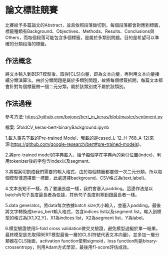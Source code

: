 論文標註競賽
===
比賽給予多篇論文的Abstract，並且依照段落做切割，每個段落都會對應到標籤，標籤種類有Background、Objectives、Methods、Results、Conclusions與Others，而每個段落可能包含多個標籤，是屬於多類別問題。目的是希望可以準確的分類段落的標籤。

作法概念
---
將文本輸入到BERT模型後，取得[CLS]向量，即為文本向量，再利用文本向量接續分類演算法。由於分類問題是屬於多類別問題，故將每個標籤拆開，每篇文本都會針對每個標籤做一個二元分類，屬於該類別或不屬於該類別。

作法過程
---
參考方法: https://github.com/bojone/bert_in_keras/blob/master/sentiment.py

檔案: 5foldCV_keras-bert-binaryBackground.ipynb

1.載入事先下載的Pre-trained Model，我載的是cased_L-12_H-768_A-12(來源:https://github.com/google-research/bert#pre-trained-models)。

2.將pre-trained model的字典載入，給予每個字在字典內的索引位置(index)，利用tokenizer後的字包含index以及segment。

3.將檔案切割成我們需要的輸入格式，由於每個標籤都要做一次二元分類，所以每個模型僅選擇單一標籤，此處選擇background。CSV格式為(text,label)。

4.文本長短不一樣，為了要讓長度一樣，我們會塞入padding。這邊作法是以batch內句子長度最長者為依據，其他句子長度則塞到跟最長者一樣。

5.data generator。將data每次依據batch size大小輸入，並塞入padding。最後將文字轉換成keras_bert輸入格式，包含indices list以及segment list。輸入到模型的格式為[X1,X2,Y]，X1為indices list，X2為segment list，Y為label。

6.模型驗證使用5-fold cross validation做交叉驗證，避免模型過擬於單一結果。最終模型是先取得BERT模型最後一層的CLS(符號代表文本向量)，並多加一層分類器在CLS後面，activation function使用sigmoid，loss function則是binary-crossentropy，利用Adam方式學習，最後用f1-score評估成效。
